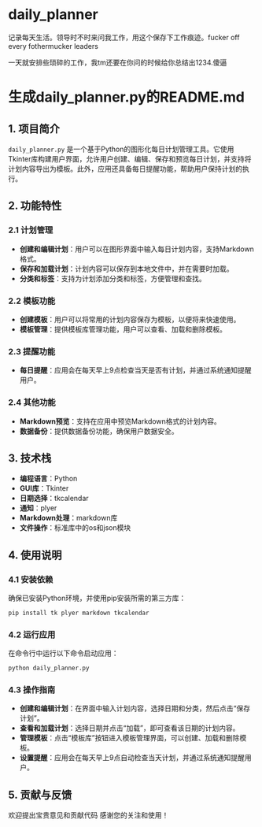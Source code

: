 # daily_planner
记录每天生活。领导时不时来问我工作，用这个保存下工作痕迹。fucker off every fothermucker leaders

一天就安排些琐碎的工作，我tm还要在你问的时候给你总结出1234.傻逼

# 生成daily_planner.py的README.md

## 1. 项目简介

`daily_planner.py` 是一个基于Python的图形化每日计划管理工具。它使用Tkinter库构建用户界面，允许用户创建、编辑、保存和预览每日计划，并支持将计划内容导出为模板。此外，应用还具备每日提醒功能，帮助用户保持计划的执行。

## 2. 功能特性

### 2.1 计划管理
- **创建和编辑计划**：用户可以在图形界面中输入每日计划内容，支持Markdown格式。
- **保存和加载计划**：计划内容可以保存到本地文件中，并在需要时加载。
- **分类和标签**：支持为计划添加分类和标签，方便管理和查找。

### 2.2 模板功能
- **创建模板**：用户可以将常用的计划内容保存为模板，以便将来快速使用。
- **模板管理**：提供模板库管理功能，用户可以查看、加载和删除模板。

### 2.3 提醒功能
- **每日提醒**：应用会在每天早上9点检查当天是否有计划，并通过系统通知提醒用户。

### 2.4 其他功能
- **Markdown预览**：支持在应用中预览Markdown格式的计划内容。
- **数据备份**：提供数据备份功能，确保用户数据安全。

## 3. 技术栈

- **编程语言**：Python
- **GUI库**：Tkinter
- **日期选择**：tkcalendar
- **通知**：plyer
- **Markdown处理**：markdown库
- **文件操作**：标准库中的os和json模块

## 4. 使用说明

### 4.1 安装依赖

确保已安装Python环境，并使用pip安装所需的第三方库：

```bash
pip install tk plyer markdown tkcalendar
```

### 4.2 运行应用

在命令行中运行以下命令启动应用：

```bash
python daily_planner.py
```

### 4.3 操作指南

- **创建和编辑计划**：在界面中输入计划内容，选择日期和分类，然后点击“保存计划”。
- **查看和加载计划**：选择日期并点击“加载”，即可查看该日期的计划内容。
- **管理模板**：点击“模板库”按钮进入模板管理界面，可以创建、加载和删除模板。
- **设置提醒**：应用会在每天早上9点自动检查当天计划，并通过系统通知提醒用户。

## 5. 贡献与反馈

欢迎提出宝贵意见和贡献代码
感谢您的关注和使用！
